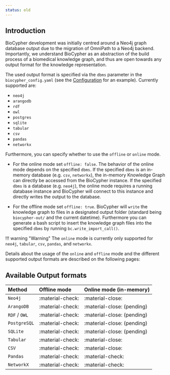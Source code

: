 ```yaml
---
status: old
---
```


## Introduction

BioCypher development was initially centred around a Neo4j graph database output
due to the migration of OmniPath to a Neo4j backend. Importantly, we understand
BioCypher as an abstraction of the build process of a biomedical knowledge graph,
and thus are open towards any output format for the knowledge representation.

The used output format is specified via the `dbms` parameter in the
`biocypher_config.yaml` (see the [Configuration](../biocypher-config-guide.md) for an example).
Currently supported are:

* `neo4j`
* `arangodb`
* `rdf`
* `owl`
* `postgres`
* `sqlite`
* `tabular`
* `csv`
* `pandas`
* `networkx`

Furthermore, you can specify whether to use the `offline` or `online` mode.

- For the online mode set `offline: false`. The behavior of the online mode
  depends on the specified `dbms`. If the specified `dbms` is an in-memory
  database (e.g. `csv`, `networkx`), the in-memory Knowledge Graph can
  directly be accessed from the BioCypher instance. If the specified `dbms` is
  a database (e.g. `neo4j`), the online mode requires a running database
  instance and BioCypher will connect to this instance and directly writes the
  output to the database.

- For the offline mode set `offline: true`. BioCypher will `write` the
  knowledge graph to files in a designated output folder (standard being
  `biocypher-out/` and the current datetime). Furthermore you can generate a
  bash script to insert the knowledge graph files into the specified `dbms` by
  running `bc.write_import_call()`.

!!! warning "Warning"
	The `online` mode is currently only supported for `neo4j`, `tabular`,
	`csv`, `pandas`, and `networkx`.

Details about the usage of the `online` and `offline` mode and the different
supported output formats are described on the following pages:

## Available Output formats

| Method      	| Offline mode 		|  Online mode (in-memory)	|
| :------------ | :-----------------|---------------------------|
| `Neo4j`		| :material-check:  | :material-close:  		|
| `ArangoDB`    | :material-check:	| :material-close: (pending)|
| `RDF` / `OWL`  | :material-check:	| :material-close: (pending)|
| `PostgreSQL`  | :material-check:	| :material-close: (pending)|
| `SQLite`    	| :material-check:	| :material-close: (pending)|
| `Tabular`    	| :material-check:	| :material-close:			|
| `CSV`    		| :material-check:	| :material-close:			|
| `Pandas`    	| :material-check:	| :material-check: 			|
| `NetworkX`    | :material-check:	| :material-check: 			|
